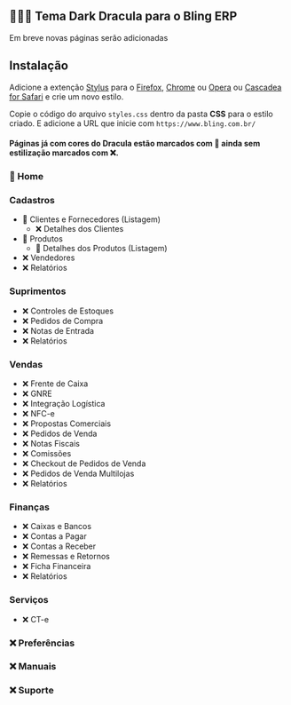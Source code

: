 ##  👨🏻‍💻 Tema Dark Dracula para o Bling ERP

Em breve novas páginas serão adicionadas

## Instalação

Adicione a extenção [Stylus](https://add0n.com/stylus.html) para o [Firefox](https://addons.mozilla.org/en-US/firefox/addon/styl-us/), [Chrome](https://chrome.google.com/webstore/detail/stylus/clngdbkpkpeebahjckkjfobafhncgmne) ou [Opera](https://addons.opera.com/en-gb/extensions/details/stylus/) ou [Cascadea for Safari](https://cascadea.app/) e crie um novo estilo.

Copie o código do arquivo `styles.css` dentro da pasta **CSS** para o estilo criado. E adicione a URL que inicie com `https://www.bling.com.br/`

#### Páginas já com cores do Dracula estão marcados com 🚀 ainda sem estilização marcados com ❌.

### 🚀 Home

### Cadastros
- 🚀 Clientes e Fornecedores (Listagem)
    - ❌ Detalhes dos Clientes
- 🚀 Produtos
    - 🚀 Detalhes dos Produtos (Listagem)
- ❌ Vendedores
- ❌ Relatórios

### Suprimentos
- ❌ Controles de Estoques
- ❌ Pedidos de Compra
- ❌ Notas de Entrada
- ❌ Relatórios

### Vendas
- ❌ Frente de Caixa
- ❌ GNRE
- ❌ Integração Logística
- ❌ NFC-e
- ❌ Propostas Comerciais
- ❌ Pedidos de Venda
- ❌ Notas Fiscais
- ❌ Comissões
- ❌ Checkout de Pedidos de Venda
- ❌ Pedidos de Venda Multilojas
- ❌ Relatórios

### Finanças
- ❌ Caixas e Bancos
- ❌ Contas a Pagar
- ❌ Contas a Receber
- ❌ Remessas e Retornos
- ❌ Ficha Financeira
- ❌ Relatórios

### Serviços
- ❌ CT-e

### ❌ Preferências

### ❌ Manuais

### ❌ Suporte
